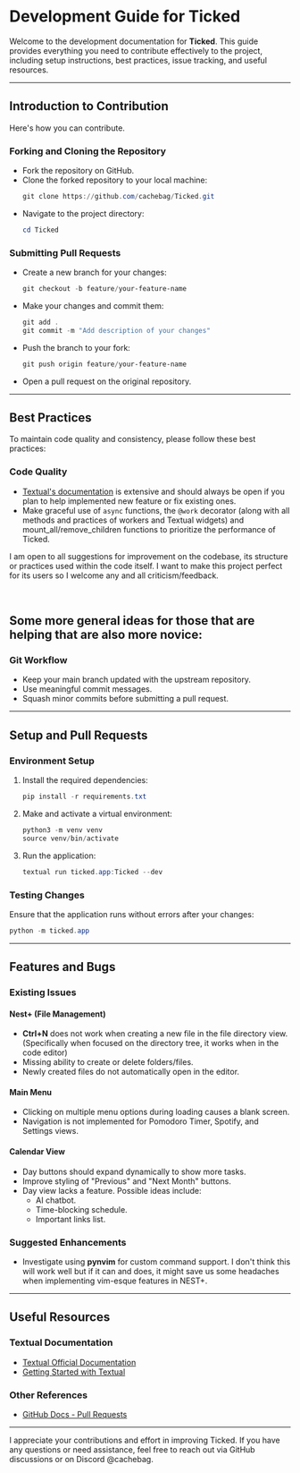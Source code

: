 # Development Guide for Ticked

Welcome to the development documentation for **Ticked**. This guide provides everything you need to contribute effectively to the project, including setup instructions, best practices, issue tracking, and useful resources.

---

## Introduction to Contribution

Here's how you can contribute.

### Forking and Cloning the Repository
- Fork the repository on GitHub.
- Clone the forked repository to your local machine:
   ```powershell
   git clone https://github.com/cachebag/Ticked.git
   ```
- Navigate to the project directory:
   ```powershell
   cd Ticked
   ```

### Submitting Pull Requests
- Create a new branch for your changes:
   ```powershell
   git checkout -b feature/your-feature-name
   ```
- Make your changes and commit them:
   ```powershell
   git add .
   git commit -m "Add description of your changes"
   ```
- Push the branch to your fork:
   ```powershell
   git push origin feature/your-feature-name
   ```
- Open a pull request on the original repository.

---

## Best Practices

To maintain code quality and consistency, please follow these best practices:

### Code Quality
- [Textual's documentation](https://textual.textualize.io/) is extensive and should always be open if you plan to help implemented new feature or fix existing ones.
- Make graceful use of `async` functions, the `@work` decorator (along with all methods and practices of workers and Textual widgets) and mount_all/remove_children functions to prioritize the performance of Ticked.

I am open to all suggestions for improvement on the codebase, its structure or practices used within the code itself. I want to make this project perfect for its users so I welcome any and all criticism/feedback.

<br>

## Some more general ideas for those that are helping that are also more novice:
### Git Workflow
- Keep your main branch updated with the upstream repository.
- Use meaningful commit messages.
- Squash minor commits before submitting a pull request.

---

## Setup and Pull Requests

### Environment Setup
1. Install the required dependencies:
   ```powershell
   pip install -r requirements.txt
   ```
2. Make and activate a virtual environment:
   ```powershell
   python3 -m venv venv
   source venv/bin/activate
   ```
3. Run the application:
   ```powershell
   textual run ticked.app:Ticked --dev
   ```

### Testing Changes
Ensure that the application runs without errors after your changes:
```powershell
python -m ticked.app
```

---

## Features and Bugs

### Existing Issues
#### Nest+ (File Management)
- **Ctrl+N** does not work when creating a new file in the file directory view. (Specifically when focused on the directory tree, it works when in the code editor)
- Missing ability to create or delete folders/files.
- Newly created files do not automatically open in the editor.

#### Main Menu
- Clicking on multiple menu options during loading causes a blank screen.
- Navigation is not implemented for Pomodoro Timer, Spotify, and Settings views.

#### Calendar View
- Day buttons should expand dynamically to show more tasks.
- Improve styling of "Previous" and "Next Month" buttons.
- Day view lacks a feature. Possible ideas include:
  - AI chatbot.
  - Time-blocking schedule.
  - Important links list.

### Suggested Enhancements
- Investigate using **pynvim** for custom command support. I don't think this will work well but if it can and does, it might save us some headaches when implementing vim-esque features in NEST+.

---

## Useful Resources

### Textual Documentation
- [Textual Official Documentation](https://textual.textualize.io/)
- [Getting Started with Textual](https://textual.textualize.io/getting_started/)

### Other References
- [GitHub Docs - Pull Requests](https://docs.github.com/en/pull-requests)

---

I appreciate your contributions and effort in improving Ticked. If you have any questions or need assistance, feel free to reach out via GitHub discussions or on Discord @cachebag.

